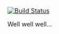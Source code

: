 [![Build Status](https://travis-ci.org/skliew/tht.svg?branch=master)](https://travis-ci.org/skliew/tht)

Well well well...
